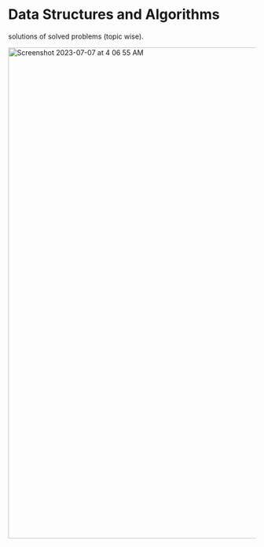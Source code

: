 # Data Structures and Algorithms
solutions of solved problems (topic wise).


<img width="997" alt="Screenshot 2023-07-07 at 4 06 55 AM" src="https://github.com/swapnil0x7/DSA_Archive/assets/66438846/7667afdd-b994-444a-bd98-2379d6da1fe9">

